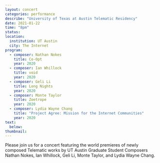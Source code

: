 ```yaml
---
layout: concert
categories: performance
describe: "University of Texas at Austin Telematic Residency"
date: 2021-01-22
time: "8pm"
status:
location:
  institution: UT Austin
  city: The Internet
program:
  - composer: Nathan Nokes
    title: Co-Opt
    year: 2020
  - composer: Ian Whillock
    title: void
    year: 2020
  - composer: Geli Li
    title: Long Nights
    year: 2020
  - composer: Monte Taylor
    title: Zoetrope
    year: 2020
  - composer: Lydia Wayne Chang
    title: "Project Agree: Mission for the Internet Communities"
    year: 2020
text:
  below:
thumbnail:
---
```


Please join us for a concert featuring the world premieres of newly composed Telematic works by UT Austin Graduate Student Composers Nathan Nokes, Ian Whillock, Geli Li, Monte Taylor, and Lydia Wayne Chang.
